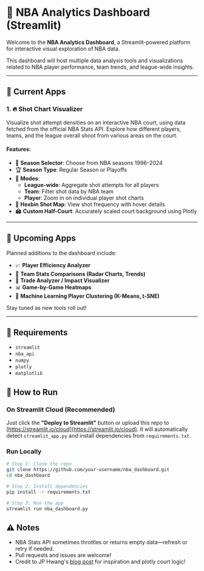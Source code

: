 # 🏀 NBA Analytics Dashboard (Streamlit)

Welcome to the **NBA Analytics Dashboard**, a Streamlit-powered platform for interactive visual exploration of NBA data.

This dashboard will host multiple data analysis tools and visualizations related to NBA player performance, team trends, and league-wide insights.

---

## 📌 Current Apps

### 1. 🔥 Shot Chart Visualizer

Visualize shot attempt densities on an interactive NBA court, using data fetched from the official NBA Stats API. Explore how different players, teams, and the league overall shoot from various areas on the court.

#### Features:
- 📅 **Season Selector**: Choose from NBA seasons 1996–2024  
- 🏆 **Season Type**: Regular Season or Playoffs  
- 🧍 **Modes**:
  - **League-wide**: Aggregate shot attempts for all players
  - **Team**: Filter shot data by NBA team
  - **Player**: Zoom in on individual player shot charts
- 🧊 **Hexbin Shot Map**: View shot frequency with hover details  
- 🏟️ **Custom Half-Court**: Accurately scaled court background using Plotly

---

## 🚧 Upcoming Apps

Planned additions to the dashboard include:

- 📈 **Player Efficiency Analyzer**  
- 🧮 **Team Stats Comparisons (Radar Charts, Trends)**  
- 🔁 **Trade Analyzer / Impact Visualizer**  
- 📊 **Game-by-Game Heatmaps**  
- 🧠 **Machine Learning Player Clustering (K-Means, t-SNE)**

Stay tuned as new tools roll out!

---

## 🧪 Requirements

- `streamlit`
- `nba_api`
- `numpy`
- `plotly`
- `matplotlib`

## 🚀 How to Run

### On Streamlit Cloud (Recommended)

Just click the **"Deploy to Streamlit"** button or upload this repo to [https://streamlit.io/cloud](https://streamlit.io/cloud). It will automatically detect `streamlit_app.py` and install dependencies from `requirements.txt`.

### Run Locally

```bash
# Step 1: Clone the repo
git clone https://github.com/your-username/nba_dashboard.git
cd nba_dashboard

# Step 2: Install dependencies
pip install -r requirements.txt

# Step 3: Run the app
streamlit run nba_dashboard.py
```

## ⚠️ Notes

- NBA Stats API sometimes throttles or returns empty data—refresh or retry if needed.
- Pull requests and issues are welcome!
- Credit to JP Hwang's [blog post](https://www.jphwang.com/posts/interactive-basketball-data-visualizations-with-plotly/) for inspiration and plotly court logic!

